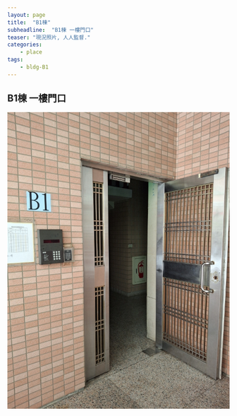 ```yaml
---
layout: page
title:  "B1棟"
subheadline:  "B1棟 一樓門口"
teaser: "現況照片, 人人監督."
categories:
    - place
tags:
    - bldg-B1
---
```


## B1棟 一樓門口
![](https://github.com/coconutcity30050/community27/blob/gh-pages/assets/place/B1%E6%A3%9F_%E4%B8%80%E6%A8%93%E5%85%A5%E5%8F%A3_20241018.jpg?raw=true)

